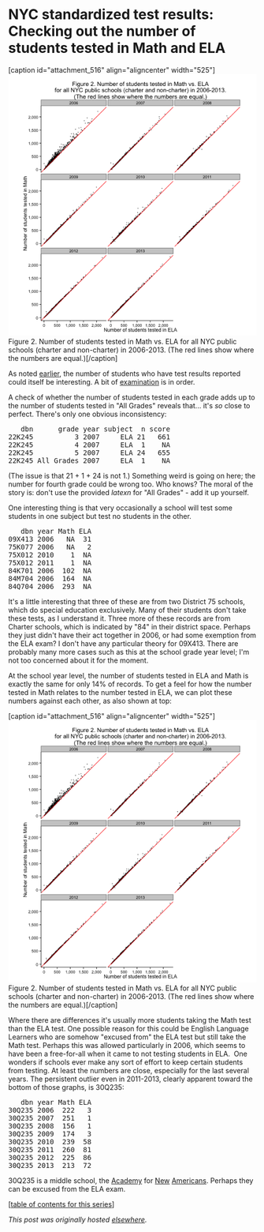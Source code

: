 # NYC standardized test results: Checking out the number of students tested in Math and ELA



[caption id="attachment_516" align="aligncenter" width="525"]<a href="23.png"><img class="size-large wp-image-516" alt="Figure 2. Number of students tested in Math vs. ELA for all NYC public schools (charter and non-charter) in 2006-2013. (The red lines show where the numbers are equal.)" src="23.png"></a> Figure 2. Number of students tested in Math vs. ELA for all NYC public schools (charter and non-charter) in 2006-2013. (The red lines show where the numbers are equal.)[/caption]

As noted <a href="http://planspace.org/2013/11/13/nyc-standardized-test-results-putting-the-data-together-and-looking-at-it/">earlier</a>, the number of students who have test results reported could itself be interesting. A bit of <a href="https://github.com/ajschumacher/NYCtests/blob/master/code/figure2.r">examination</a> is in order.

A check of whether the number of students tested in each grade adds up to the number of students tested in "All Grades" reveals that... it's <em>so</em> close to perfect. There's only one obvious inconsistency:

<pre>   dbn      grade year subject  n score
22K245          3 2007     ELA 21   661
22K245          4 2007     ELA  1    NA
22K245          5 2007     ELA 24   655
22K245 All Grades 2007     ELA  1    NA</pre>
(The issue is that 21 + 1 + 24 is not 1.) Something weird is going on here; the number for fourth grade could be wrong too. Who knows? The moral of the story is: don't use the provided $latex n$ for "All Grades" - add it up yourself.

One interesting thing is that very occasionally a school will test some students in one subject but test no students in the other.
<pre>   dbn year Math ELA
09X413 2006   NA  31
75K077 2006   NA   2
75X012 2010    1  NA
75X012 2011    1  NA
84K701 2006  102  NA
84M704 2006  164  NA
84Q704 2006  293  NA</pre>
It's a little interesting that three of these are from two District 75 schools, which do special education exclusively. Many of their students don't take these tests, as I understand it. Three more of these records are from Charter schools, which is indicated by "84" in their district space. Perhaps they just didn't have their act together in 2006, or had some exemption from the ELA exam? I don't have any particular theory for 09X413. There are probably many more cases such as this at the school grade year level; I'm not too concerned about it for the moment.

At the school year level, the number of students tested in ELA and Math is exactly the same for only 14% of records. To get a feel for how the number tested in Math relates to the number tested in ELA, we can plot these numbers against each other, as also shown at top:

[caption id="attachment_516" align="aligncenter" width="525"]<a href="23.png"><img class="size-large wp-image-516" alt="Figure 2. Number of students tested in Math vs. ELA for all NYC public schools (charter and non-charter) in 2006-2013. (The red lines show where the numbers are equal.)" src="23.png"></a> Figure 2. Number of students tested in Math vs. ELA for all NYC public schools (charter and non-charter) in 2006-2013. (The red lines show where the numbers are equal.)[/caption]

Where there are differences it's usually more students taking the Math test than the ELA test. One possible reason for this could be English Language Learners who are somehow "excused from" the ELA test but still take the Math test.&#160;Perhaps this was allowed particularly in 2006, which seems to have been a free-for-all when it came to not testing students in ELA. &#160;One wonders if schools ever make any sort of effort to keep certain students from testing. At least the numbers are close, especially for the last several years. The persistent outlier even in 2011-2013, clearly apparent toward the bottom of those graphs, is 30Q235:
<pre>   dbn year Math ELA
30Q235 2006  222   3
30Q235 2007  251   1
30Q235 2008  156   1
30Q235 2009  174   3
30Q235 2010  239  58
30Q235 2011  260  81
30Q235 2012  225  86
30Q235 2013  213  72</pre>
30Q235 is a middle school, the <a href="http://schools.nyc.gov/SchoolPortals/30/Q235/">Academy</a> for <a href="http://www.greatschools.org/new-york/astoria/2493-Academy-For-New-Americans/">New</a> <a href="http://insideschools.org/middle/browse/school/1259">Americans</a>. Perhaps they can be excused from the ELA exam.

[<a href="http://planspace.org/2014/01/10/nyc-test-data/">table of contents for this series</a>]



*This post was originally hosted [elsewhere](https://planspacedotorg.wordpress.com/2013/11/14/nyc-standardized-test-results-checking-out-the-number-of-students-tested-in-math-and-ela/).*
